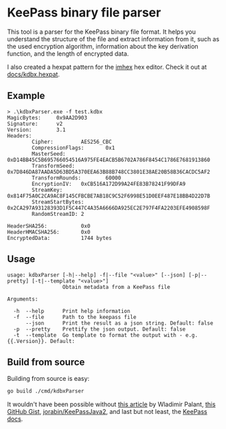 # KeePass binary file parser

This tool is a parser for the KeePass binary file format.
It helps you understand the structure of the file and extract information from it, such as the used encryption algorithm, information about the key derivation function, and the length of encrypted data.

I also created a hexpat pattern for the [imhex](https://github.com/WerWolv/ImHex) hex editor. Check it out at [docs/kdbx.hexpat](https://github.com/d-Rickyy-b/kdbxParser/tree/master/docs/kdbx.hexpat).

## Example

```
> .\kdbxParser.exe -f test.kdbx        
MagicBytes:     0x9AA2D903
Signature:      v2
Version:        3.1
Headers:
        Cipher:         AES256_CBC
        CompressionFlags:       0x1
        MasterSeed:     0xD14BB45C5B695766054516A975FE4EACB5B6702A786F8454C1786E7681913860
        TransformSeed:  0x7D846DA87AADA5D63BD5A370EEA63B88B748CC3801E38AE20B58B36CACDC5AF2
        TransformRounds:        60000
        EncryptionIV:   0xCB516A172D99A24FE83B78241F99DFA9
        StreamKey:      0x814F75A0C2CA9AC8F145CFBCBE7AB18C9C52F6998E51D0EEF487E18BB4D22D7B
        StreamStartBytes:       0x2CA297A93128393D1F5C447C4A35A6666DA925EC2E797F4FA2203EFE4908598F
        RandomStreamID: 2

HeaderSHA256:           0x0
HeaderHMACSHA256:       0x0
EncryptedData:          1744 bytes
```

## Usage

```text
usage: kdbxParser [-h|--help] -f|--file "<value>" [--json] [-p|--pretty] [-t|--template "<value>"]
                  Obtain metadata from a KeePass file

Arguments:

  -h  --help      Print help information
  -f  --file      Path to the keepass file
      --json      Print the result as a json string. Default: false
  -p  --pretty    Prettify the json output. Default: false
  -t  --template  Go template to format the output with - e.g. {{.Version}}. Default:
```

## Build from source

Building from source is easy:

```bash
go build ./cmd/kdbxParser
```

It wouldn't have been possible without [this article](https://palant.info/2023/03/29/documenting-keepass-kdbx4-file-format/) by Wladimir Palant, [this GitHub Gist](https://gist.github.com/lgg/e6ccc6e212d18dd2ecd8a8c116fb1e45), [jorabin/KeePassJava2](https://github.com/jorabin/KeePassJava2), and last but not least, the [KeePass docs](https://keepass.info/help/kb/kdbx_4.html).
